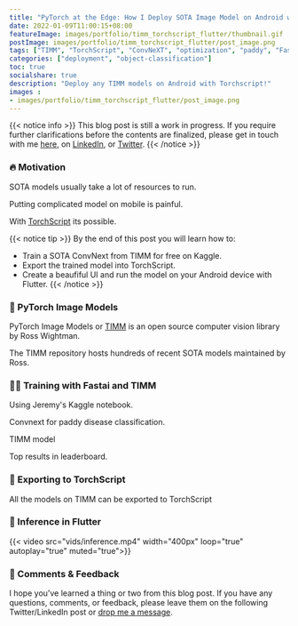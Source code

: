 ```yaml
---
title: "PyTorch at the Edge: How I Deploy SOTA Image Model on Android with TorchScript and Flutter"
date: 2022-01-09T11:00:15+08:00
featureImage: images/portfolio/timm_torchscript_flutter/thumbnail.gif
postImage: images/portfolio/timm_torchscript_flutter/post_image.png
tags: ["TIMM", "TorchScript", "ConvNeXT", "optimization", "paddy", "Fastai", "Flutter", "Android"]
categories: ["deployment", "object-classification"]
toc: true
socialshare: true
description: "Deploy any TIMM models on Android with Torchscript!"
images : 
- images/portfolio/timm_torchscript_flutter/post_image.png
---
```


{{< notice info >}}
This blog post is still a work in progress. If you require further clarifications before the contents are finalized, please get in touch with me [here](https://dicksonneoh.com/contact/), on [LinkedIn](https://www.linkedin.com/in/dickson-neoh/), or [Twitter](https://twitter.com/dicksonneoh7).
{{< /notice >}}


### 🔥 Motivation
SOTA models usually take a lot of resources to run.

Putting complicated model on mobile is painful.

With [TorchScript](https://pytorch.org/docs/stable/jit.html) its possible.

{{< notice tip >}}
By the end of this post you will learn how to:
+ Train a SOTA ConvNext from TIMM for free on Kaggle.
+ Export the trained model into TorchScript.
+ Create a beaufiful UI and run the model on your Android device with Flutter.
{{< /notice >}}

### 🥇 PyTorch Image Models

PyTorch Image Models or [TIMM](https://github.com/rwightman/pytorch-image-models) is an open source computer vision library by Ross Wightman.

The TIMM repository hosts hundreds of recent SOTA models maintained by Ross.



### 🏋️‍♀️ Training with Fastai and TIMM
Using Jeremy's Kaggle notebook.

Convnext for paddy disease classification.

TIMM model

Top results in leaderboard.


### 📀 Exporting to TorchScript

All the models on TIMM can be exported to TorchScript

### 📲 Inference in Flutter

{{< video src="vids/inference.mp4" width="400px" loop="true" autoplay="true" muted="true">}}

### 🙏 Comments & Feedback
I hope you've learned a thing or two from this blog post.
If you have any questions, comments, or feedback, please leave them on the following Twitter/LinkedIn post or [drop me a message](https://dicksonneoh.com/contact/).
<!-- {{< tweet dicksonneoh7 1534395572022480896>}}


<iframe src="https://www.linkedin.com/embed/feed/update/urn:li:share:6940225157286264834" height="2406" width="550" frameborder="0" allowfullscreen="" title="Embedded post"></iframe> -->

